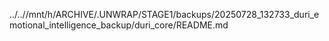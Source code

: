 ../..//mnt/h/ARCHIVE/.UNWRAP/STAGE1/backups/20250728_132733_duri_emotional_intelligence_backup/duri_core/README.md